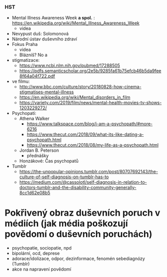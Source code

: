 ### HST
- Mental Illness Awareness Week **a spol.** : https://en.wikipedia.org/wiki/Mental_Illness_Awareness_Week
  - videa
- Nevypust duš: Solomonová
- Národní ústav duševního zdraví
- Fokus Praha
  - videa
  - Blázníš? No a
- stigmatizace:
  - https://www.ncbi.nlm.nih.gov/pubmed/17288505
  - https://pdfs.semanticscholar.org/2e5b/9285fa61b75efcb46b5da9fee8f64a04f722.pdf
- ve filmu:
  - http://www.bbc.com/culture/story/20180828-how-cinema-stigmatises-mental-illness
  - https://en.wikipedia.org/wiki/Mental_disorders_in_film
  - https://variety.com/2019/film/news/mental-health-movies-tv-shows-1203229272/
- Psychopati:
  - Athena Walker
    - https://www.talkspace.com/blog/i-am-a-psychopath/#more-6216
    - https://www.thecut.com/2018/09/what-its-like-dating-a-psychopath.html
    - https://www.thecut.com/2018/08/my-life-as-a-psychopath.html
  - Jordan B. Peterson
    - přednášky
  - Honzákové: Čas psychopatů
- Tumblr
  - https://the-unpopular-opinions.tumblr.com/post/80707692143/the-culture-of-self-diagnosis-on-tumblr-has-to
  - https://medium.com/@cassolotl/self-diagnosis-in-relation-to-doctors-tumblr-and-the-disability-community-generally-8cc1d62e08b5

# Pokřivený obraz duševních poruch v médiích (jak média poškozují povědomí o duševních poruchách)

- psychopatie, sociopatie, npd
- bipolární, ocd, deprese
- adorace/idolizace, odpor, dezinformace, fenomén sebediagnózy (Tumblr)
- akce na napravení povědomí